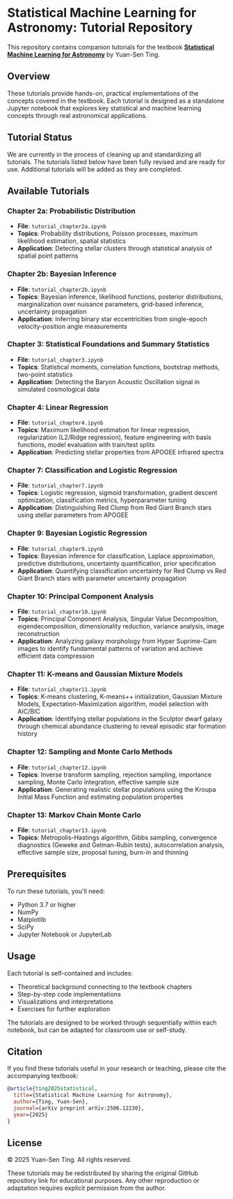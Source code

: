 # Statistical Machine Learning for Astronomy: Tutorial Repository

This repository contains companion tutorials for the textbook **[Statistical Machine Learning for Astronomy](https://arxiv.org/abs/2506.12230)** by Yuan-Sen Ting.

## Overview

These tutorials provide hands-on, practical implementations of the concepts covered in the textbook. Each tutorial is designed as a standalone Jupyter notebook that explores key statistical and machine learning concepts through real astronomical applications.

## Tutorial Status

We are currently in the process of cleaning up and standardizing all tutorials. The tutorials listed below have been fully revised and are ready for use. Additional tutorials will be added as they are completed.

## Available Tutorials

### Chapter 2a: Probabilistic Distribution
- **File**: `tutorial_chapter2a.ipynb`
- **Topics**: Probability distributions, Poisson processes, maximum likelihood estimation, spatial statistics
- **Application**: Detecting stellar clusters through statistical analysis of spatial point patterns

### Chapter 2b: Bayesian Inference
- **File**: `tutorial_chapter2b.ipynb`
- **Topics**: Bayesian inference, likelihood functions, posterior distributions, marginalization over nuisance parameters, grid-based inference, uncertainty propagation
- **Application**: Inferring binary star eccentricities from single-epoch velocity-position angle measurements
  

### Chapter 3: Statistical Foundations and Summary Statistics
- **File**: `tutorial_chapter3.ipynb`
- **Topics**: Statistical moments, correlation functions, bootstrap methods, two-point statistics
- **Application**: Detecting the Baryon Acoustic Oscillation signal in simulated cosmological data

### Chapter 4: Linear Regression
- **File**: `tutorial_chapter4.ipynb`
- **Topics**: Maximum likelihood estimation for linear regression, regularization (L2/Ridge regression), feature engineering with basis functions, model evaluation with train/test splits
- **Application**: Predicting stellar properties from APOGEE infrared spectra

### Chapter 7: Classification and Logistic Regression
- **File**: `tutorial_chapter7.ipynb`
- **Topics**: Logistic regression, sigmoid transformation, gradient descent optimization, classification metrics, hyperparameter tuning
- **Application**: Distinguishing Red Clump from Red Giant Branch stars using stellar parameters from APOGEE

### Chapter 9: Bayesian Logistic Regression
- **File**: `tutorial_chapter9.ipynb`
- **Topics**: Bayesian inference for classification, Laplace approximation, predictive distributions, uncertainty quantification, prior specification
- **Application**: Quantifying classification uncertainty for Red Clump vs Red Giant Branch stars with parameter uncertainty propagation

### Chapter 10: Principal Component Analysis
- **File**: `tutorial_chapter10.ipynb`
- **Topics**: Principal Component Analysis, Singular Value Decomposition, eigendecomposition, dimensionality reduction, variance analysis, image reconstruction
- **Application**: Analyzing galaxy morphology from Hyper Suprime-Cam images to identify fundamental patterns of variation and achieve efficient data compression

### Chapter 11: K-means and Gaussian Mixture Models
- **File**: `tutorial_chapter11.ipynb`
- **Topics**: K-means clustering, K-means++ initialization, Gaussian Mixture Models, Expectation-Maximization algorithm, model selection with AIC/BIC
- **Application**: Identifying stellar populations in the Sculptor dwarf galaxy through chemical abundance clustering to reveal episodic star formation history

### Chapter 12: Sampling and Monte Carlo Methods
- **File**: `tutorial_chapter12.ipynb`
- **Topics**: Inverse transform sampling, rejection sampling, importance sampling, Monte Carlo integration, effective sample size
- **Application**: Generating realistic stellar populations using the Kroupa Initial Mass Function and estimating population properties

### Chapter 13: Markov Chain Monte Carlo
- **File**: `tutorial_chapter13.ipynb`
- **Topics**: Metropolis-Hastings algorithm, Gibbs sampling, convergence diagnostics (Geweke and Gelman-Rubin tests), autocorrelation analysis, effective sample size, proposal tuning, burn-in and thinning


## Prerequisites

To run these tutorials, you'll need:
- Python 3.7 or higher
- NumPy
- Matplotlib
- SciPy
- Jupyter Notebook or JupyterLab

## Usage

Each tutorial is self-contained and includes:
- Theoretical background connecting to the textbook chapters
- Step-by-step code implementations
- Visualizations and interpretations
- Exercises for further exploration

The tutorials are designed to be worked through sequentially within each notebook, but can be adapted for classroom use or self-study.

## Citation

If you find these tutorials useful in your research or teaching, please cite the accompanying textbook:

```bibtex
@article{ting2025statistical,
  title={Statistical Machine Learning for Astronomy},
  author={Ting, Yuan-Sen},
  journal={arXiv preprint arXiv:2506.12230},
  year={2025}
}
```

## License

© 2025 Yuan-Sen Ting. All rights reserved.

These tutorials may be redistributed by sharing the original GitHub repository link for educational purposes. Any other reproduction or adaptation requires explicit permission from the author.
